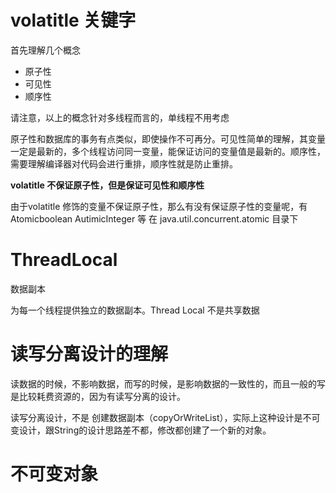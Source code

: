# volatitle 关键字

首先理解几个概念

- 原子性
- 可见性
- 顺序性


请注意，以上的概念针对多线程而言的，单线程不用考虑

原子性和数据库的事务有点类似，即使操作不可再分。可见性简单的理解，其变量一定是最新的，多个线程访问同一变量，能保证访问的变量值是最新的。顺序性，需要理解编译器对代码会进行重排，顺序性就是防止重排。


**volatitle 不保证原子性，但是保证可见性和顺序性**


由于volatitle 修饰的变量不保证原子性，那么有没有保证原子性的变量呢，有 Atomicboolean AutimicInteger 等 在 java.util.concurrent.atomic 目录下


# ThreadLocal

数据副本

为每一个线程提供独立的数据副本。Thread Local 不是共享数据

# 读写分离设计的理解
 

读数据的时候，不影响数据，而写的时候，是影响数据的一致性的，而且一般的写是比较耗费资源的，因为有读写分离的设计。

读写分离设计，不是 创建数据副本（copyOrWriteList），实际上这种设计是不可变设计，跟String的设计思路差不都，修改都创建了一个新的对象。

# 不可变对象











